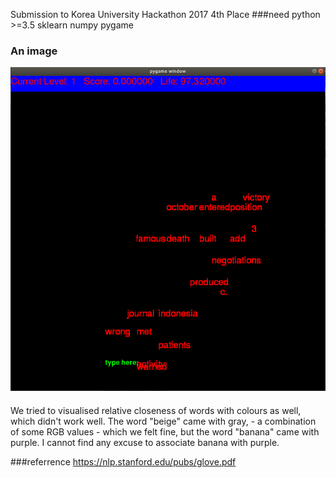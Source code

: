 Submission to Korea University Hackathon 2017
4th Place
###need
python >=3.5
sklearn
numpy
pygame

### An image
![Screenshot](./scr.png)
####

We tried to visualised relative closeness of words with colours as well, which didn't work well. The word "beige" came with gray, - a combination of some RGB values - which we felt fine, but the word "banana" came with purple. I cannot find any excuse to associate banana with purple.

###referrence
https://nlp.stanford.edu/pubs/glove.pdf
